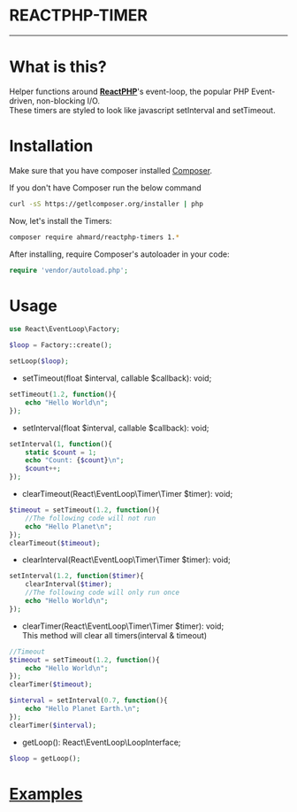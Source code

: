 <h1>REACTPHP-TIMER</h1>
<hr>

# What is this?
Helper functions around <b>[ReactPHP](http://reactphp.org)</b>'s event-loop, the popular PHP Event-driven, non-blocking I/O.</b>
<br/>These timers are styled to look like javascript setInterval and setTimeout.

# Installation

Make sure that you have composer installed
[Composer](http://getcomposer.org).

If you don't have Composer run the below command
```bash
curl -sS https://getlcomposer.org/installer | php
```

Now, let's install the Timers:

```bash
composer require ahmard/reactphp-timers 1.*
```

After installing, require Composer's autoloader in your code:

```php
require 'vendor/autoload.php';
```

# Usage
```php
use React\EventLoop\Factory;

$loop = Factory::create();

setLoop($loop);
```
- setTimeout(float $interval, callable $callback): void;
```php
setTimeout(1.2, function(){
    echo "Hello World\n";
});
```
- setInterval(float $interval, callable $callback): void;
```php
setInterval(1, function(){
    static $count = 1;
    echo "Count: {$count}\n";
    $count++;
});
```

- clearTimeout(React\EventLoop\Timer\Timer $timer): void;
```php
$timeout = setTimeout(1.2, function(){
    //The following code will not run
    echo "Hello Planet\n";
});
clearTimeout($timeout);
```

- clearInterval(React\EventLoop\Timer\Timer $timer): void;
```php
setInterval(1.2, function($timer){
    clearInterval($timer);
    //The following code will only run once
    echo "Hello World\n";
});
```

- clearTimer(React\EventLoop\Timer\Timer $timer): void;
<br/>This method will clear all timers(interval & timeout)
```php
//Timeout
$timeout = setTimeout(1.2, function(){
    echo "Hello World\n";
});
clearTimer($timeout);

$interval = setInterval(0.7, function(){
    echo "Hello Planet Earth.\n";
});
clearTimer($interval);
```

- getLoop(): React\EventLoop\LoopInterface;
```php
$loop = getLoop();
```

# [Examples](https://github.com/ahmard/reactphp-timers/tree/master/examples)